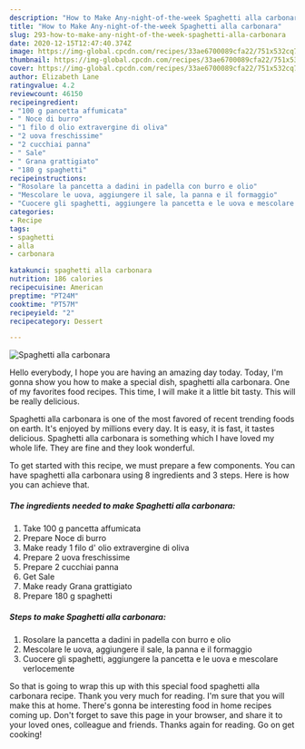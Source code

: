```yaml
---
description: "How to Make Any-night-of-the-week Spaghetti alla carbonara"
title: "How to Make Any-night-of-the-week Spaghetti alla carbonara"
slug: 293-how-to-make-any-night-of-the-week-spaghetti-alla-carbonara
date: 2020-12-15T12:47:40.374Z
image: https://img-global.cpcdn.com/recipes/33ae6700089cfa22/751x532cq70/spaghetti-alla-carbonara-recipe-main-photo.jpg
thumbnail: https://img-global.cpcdn.com/recipes/33ae6700089cfa22/751x532cq70/spaghetti-alla-carbonara-recipe-main-photo.jpg
cover: https://img-global.cpcdn.com/recipes/33ae6700089cfa22/751x532cq70/spaghetti-alla-carbonara-recipe-main-photo.jpg
author: Elizabeth Lane
ratingvalue: 4.2
reviewcount: 46150
recipeingredient:
- "100 g pancetta affumicata"
- " Noce di burro"
- "1 filo d olio extravergine di oliva"
- "2 uova freschissime"
- "2 cucchiai panna"
- " Sale"
- " Grana grattigiato"
- "180 g spaghetti"
recipeinstructions:
- "Rosolare la pancetta a dadini in padella con burro e olio"
- "Mescolare le uova, aggiungere il sale, la panna e il formaggio"
- "Cuocere gli spaghetti, aggiungere la pancetta e le uova e mescolare verlocemente"
categories:
- Recipe
tags:
- spaghetti
- alla
- carbonara

katakunci: spaghetti alla carbonara 
nutrition: 186 calories
recipecuisine: American
preptime: "PT24M"
cooktime: "PT57M"
recipeyield: "2"
recipecategory: Dessert

---
```



![Spaghetti alla carbonara](https://img-global.cpcdn.com/recipes/33ae6700089cfa22/751x532cq70/spaghetti-alla-carbonara-recipe-main-photo.jpg)

Hello everybody, I hope you are having an amazing day today. Today, I'm gonna show you how to make a special dish, spaghetti alla carbonara. One of my favorites food recipes. This time, I will make it a little bit tasty. This will be really delicious.

Spaghetti alla carbonara is one of the most favored of recent trending foods on earth. It's enjoyed by millions every day. It is easy, it is fast, it tastes delicious. Spaghetti alla carbonara is something which I have loved my whole life. They are fine and they look wonderful.




To get started with this recipe, we must prepare a few components. You can have spaghetti alla carbonara using 8 ingredients and 3 steps. Here is how you can achieve that.

<!--inarticleads1-->

##### The ingredients needed to make Spaghetti alla carbonara:

1. Take 100 g pancetta affumicata
1. Prepare  Noce di burro
1. Make ready 1 filo d&#39; olio extravergine di oliva
1. Prepare 2 uova freschissime
1. Prepare 2 cucchiai panna
1. Get  Sale
1. Make ready  Grana grattigiato
1. Prepare 180 g spaghetti




<!--inarticleads2-->

##### Steps to make Spaghetti alla carbonara:

1. Rosolare la pancetta a dadini in padella con burro e olio
1. Mescolare le uova, aggiungere il sale, la panna e il formaggio
1. Cuocere gli spaghetti, aggiungere la pancetta e le uova e mescolare verlocemente




So that is going to wrap this up with this special food spaghetti alla carbonara recipe. Thank you very much for reading. I'm sure that you will make this at home. There's gonna be interesting food in home recipes coming up. Don't forget to save this page in your browser, and share it to your loved ones, colleague and friends. Thanks again for reading. Go on get cooking!
